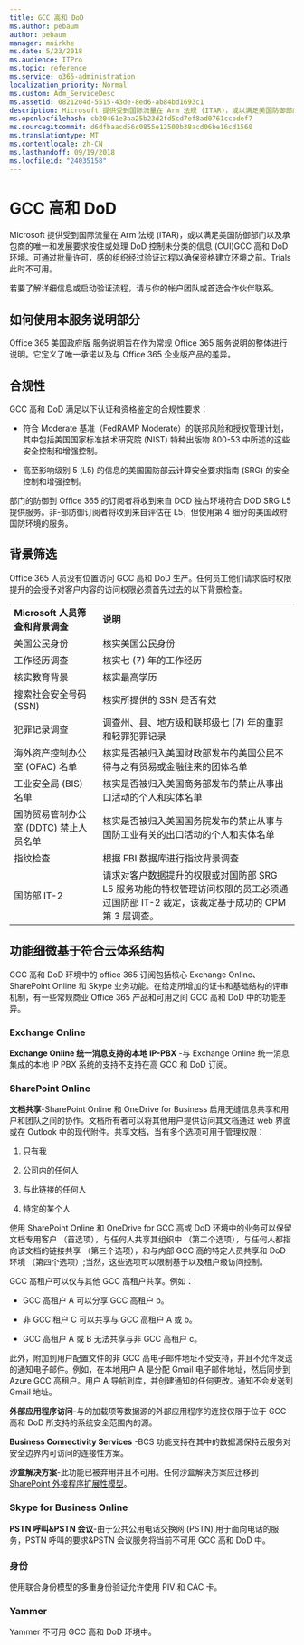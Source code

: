 ```yaml
---
title: GCC 高和 DoD
ms.author: pebaum
author: pebaum
manager: mnirkhe
ms.date: 5/23/2018
ms.audience: ITPro
ms.topic: reference
ms.service: o365-administration
localization_priority: Normal
ms.custom: Adm_ServiceDesc
ms.assetid: 0821204d-5515-43de-8ed6-ab84bd1693c1
description: Microsoft 提供受到国际流量在 Arm 法规 (ITAR)，或以满足美国防御部门以及承包商的唯一和发展要求按住或处理 DoD 控制未分类的信息 (CUI)GCC 高和 DoD 环境。可通过批量许可，感的组织经过验证过程以确保资格建立环境之前。Trials 此时不可用。
ms.openlocfilehash: cb20461e3aa25b23d2fd5cd7ef8ad0761ccbdef7
ms.sourcegitcommit: d6dfbaacd56c0855e12500b38acd06be16cd1560
ms.translationtype: MT
ms.contentlocale: zh-CN
ms.lasthandoff: 09/19/2018
ms.locfileid: "24035158"
---
```

# <a name="gcc-high-and-dod"></a>GCC 高和 DoD

Microsoft 提供受到国际流量在 Arm 法规 (ITAR)，或以满足美国防御部门以及承包商的唯一和发展要求按住或处理 DoD 控制未分类的信息 (CUI)GCC 高和 DoD 环境。可通过批量许可，感的组织经过验证过程以确保资格建立环境之前。Trials 此时不可用。 
  
若要了解详细信息或启动验证流程，请与你的帐户团队或首选合作伙伴联系。
  
## <a name="how-to-use-this-service-description-section"></a>如何使用本服务说明部分

Office 365 美国政府版 服务说明旨在作为常规 Office 365 服务说明的整体进行说明。它定义了唯一承诺以及与 Office 365 企业版产品的差异。
  
## <a name="compliance"></a>合规性

GCC 高和 DoD 满足以下认证和资格鉴定的合规性要求： 
  
- 符合 Moderate 基准（FedRAMP Moderate）的联邦风险和授权管理计划，其中包括美国国家标准技术研究院 (NIST) 特种出版物 800-53 中所述的这些安全控制和增强控制。
    
- 高至影响级别 5 (L5) 的信息的美国国防部云计算安全要求指南 (SRG) 的安全控制和增强控制。
    
部门的防御到 Office 365 的订阅者将收到来自 DOD 独占环境符合 DOD SRG L5 提供服务。非-部防御订阅者将收到来自评估在 L5，但使用第 4 细分的美国政府国防环境的服务。
  
## <a name="background-screening"></a>背景筛选

Office 365 人员没有位置访问 GCC 高和 DoD 生产。任何员工他们请求临时权限提升的会授予对客户内容的访问权限必须首先过去的以下背景检查。
  
|||
|:-----|:-----|
|**Microsoft 人员筛查和背景调查** <br/> |**说明** <br/> |
|美国公民身份  <br/> |核实美国公民身份  <br/> |
|工作经历调查  <br/> |核实七 (7) 年的工作经历  <br/> |
|核实教育背景  <br/> |核实最高学历  <br/> |
|搜索社会安全号码 (SSN)  <br/> |核实所提供的 SSN 是否有效  <br/> |
|犯罪记录调查  <br/> |调查州、县、地方级和联邦级七 (7) 年的重罪和轻罪犯罪记录  <br/> |
|海外资产控制办公室 (OFAC) 名单  <br/> |核实是否被归入美国财政部发布的美国公民不得与之有贸易或金融往来的团体名单  <br/> |
|工业安全局 (BIS) 名单  <br/> |核实是否被归入美国商务部发布的禁止从事出口活动的个人和实体名单  <br/> |
|国防贸易管制办公室 (DDTC) 禁止人员名单  <br/> |核实是否被归入美国国务院发布的禁止从事与国防工业有关的出口活动的个人和实体名单  <br/> |
|指纹检查  <br/> |根据 FBI 数据库进行指纹背景调查  <br/> |
|国防部 IT-2  <br/> |请求对客户数据提升的权限或对国防部 SRG L5 服务功能的特权管理访问权限的员工必须通过国防部 IT-2 裁定，该裁定基于成功的 OPM 第 3 层调查。  <br/> |
   
## <a name="feature-nuances-based-on-compliant-cloud-architecture"></a>功能细微基于符合云体系结构

GCC 高和 DoD 环境中的 office 365 订阅包括核心 Exchange Online、 SharePoint Online 和 Skype 业务功能。在给定所增加的证书和基础结构的评审机制，有一些常规商业 Office 365 产品和可用之间 GCC 高和 DoD 中的功能差异。
  
### <a name="exchange-online"></a>Exchange Online

 **Exchange Online 统一消息支持的本地 IP-PBX** -与 Exchange Online 统一消息集成的本地 IP PBX 系统的支持不支持在高 GCC 和 DoD 订阅。 
  
### <a name="sharepoint-online"></a>SharePoint Online

 **文档共享**-SharePoint Online 和 OneDrive for Business 启用无缝信息共享和用户和团队之间的协作。文档所有者可以将其他用户提供访问其文档通过 web 界面或在 Outlook 中的现代附件。共享文档，当有多个选项可用于管理权限： 
  
1. 只有我
    
2. 公司内的任何人
    
3. 与此链接的任何人
    
4. 特定的某个人
    
使用 SharePoint Online 和 OneDrive for GCC 高或 DoD 环境中的业务可以保留文档专用客户 （首选项），与任何人共享其组织中 （第二个选项），与任何人都指向该文档的链接共享 （第三个选项），和与内部 GCC 高的特定人员共享和 DoD 环境 （第四个选项）;当然，这些选项可以限制基于以及租户级访问控制。
  
GCC 高租户可以仅与其他 GCC 高租户共享。例如：
  
- GCC 高租户 A 可以分享 GCC 高租户 b。
    
- 非 GCC 租户 C 可以共享与 GCC 高租户 A 或 b。
    
- GCC 高租户 A 或 B 无法共享与非 GCC 高租户 c。
    
此外，附加到用户配置文件的非 GCC 高电子邮件地址不受支持，并且不允许发送的通知电子邮件。例如，在本地用户 A 是分配 Gmail 电子邮件地址，然后同步到 Azure GCC 高租户。用户 A 导航到库，并创建通知的任何更改。通知不会发送到 Gmail 地址。
  
 **外部应用程序访问**-与的加载项等数据源的外部应用程序的连接仅限于位于 GCC 高和 DoD 所支持的系统安全范围内的源。 
  
 **Business Connectivity Services** -BCS 功能支持在其中的数据源保持云服务对安全边界内可访问的连接性方案。 
  
 **沙盒解决方案**-此功能已被弃用并且不可用。任何沙盒解决方案应迁移到[SharePoint 外接程序扩展性模型]( https://msdn.microsoft.com/en-us/library/office/fp179930.aspx)。
  
### <a name="skype-for-business-online"></a>Skype for Business Online

 **PSTN 呼叫&amp;PSTN 会议**-由于公共公用电话交换网 (PSTN) 用于面向电话的服务，PSTN 呼叫的要求&amp;PSTN 会议服务将当前不可用 GCC 高和 DoD 中。 
  
### <a name="identity"></a>身份

使用联合身份模型的多重身份验证允许使用 PIV 和 CAC 卡。
  
### <a name="yammer"></a>Yammer

Yammer 不可用 GCC 高和 DoD 环境中。
  

